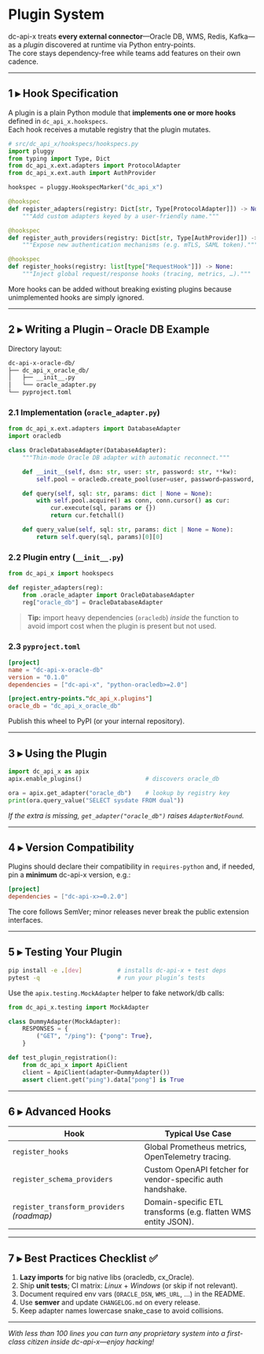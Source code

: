 # Plugin System

dc-api-x treats **every external connector**—Oracle DB, WMS, Redis, Kafka—as a
*plugin* discovered at runtime via Python entry-points.  
The core stays dependency-free while teams add features on their own cadence.

---

## 1 ▸ Hook Specification

A plugin is a plain Python module that **implements one or more hooks** defined
in `dc_api_x.hookspecs`.  
Each hook receives a mutable registry that the plugin mutates.

```python
# src/dc_api_x/hookspecs/hookspecs.py
import pluggy
from typing import Type, Dict
from dc_api_x.ext.adapters import ProtocolAdapter
from dc_api_x.ext.auth import AuthProvider

hookspec = pluggy.HookspecMarker("dc_api_x")

@hookspec
def register_adapters(registry: Dict[str, Type[ProtocolAdapter]]) -> None:
    """Add custom adapters keyed by a user-friendly name."""

@hookspec
def register_auth_providers(registry: Dict[str, Type[AuthProvider]]) -> None:
    """Expose new authentication mechanisms (e.g. mTLS, SAML token)."""

@hookspec
def register_hooks(registry: list[type["RequestHook"]]) -> None:
    """Inject global request/response hooks (tracing, metrics, …)."""
```

More hooks can be added without breaking existing plugins because unimplemented
hooks are simply ignored.

---

## 2 ▸ Writing a Plugin – Oracle DB Example

Directory layout:

```bash
dc-api-x-oracle-db/
├── dc_api_x_oracle_db/
│   ├── __init__.py
│   └── oracle_adapter.py
└── pyproject.toml
```

### 2.1  Implementation (`oracle_adapter.py`)

```python
from dc_api_x.ext.adapters import DatabaseAdapter
import oracledb

class OracleDatabaseAdapter(DatabaseAdapter):
    """Thin-mode Oracle DB adapter with automatic reconnect."""

    def __init__(self, dsn: str, user: str, password: str, **kw):
        self.pool = oracledb.create_pool(user=user, password=password, dsn=dsn, **kw)

    def query(self, sql: str, params: dict | None = None):
        with self.pool.acquire() as conn, conn.cursor() as cur:
            cur.execute(sql, params or {})
            return cur.fetchall()

    def query_value(self, sql: str, params: dict | None = None):
        return self.query(sql, params)[0][0]
```

### 2.2  Plugin entry (`__init__.py`)

```python
from dc_api_x import hookspecs

def register_adapters(reg):
    from .oracle_adapter import OracleDatabaseAdapter
    reg["oracle_db"] = OracleDatabaseAdapter
```

> **Tip:** import heavy dependencies (`oracledb`) *inside* the function to avoid
> import cost when the plugin is present but not used.

### 2.3  `pyproject.toml`

```toml
[project]
name = "dc-api-x-oracle-db"
version = "0.1.0"
dependencies = ["dc-api-x", "python-oracledb>=2.0"]

[project.entry-points."dc_api_x.plugins"]
oracle_db = "dc_api_x_oracle_db"
```

Publish this wheel to PyPI (or your internal repository).

---

## 3 ▸ Using the Plugin

```python
import dc_api_x as apix
apix.enable_plugins()                  # discovers oracle_db

ora = apix.get_adapter("oracle_db")    # lookup by registry key
print(ora.query_value("SELECT sysdate FROM dual"))
```

*If the extra is missing, `get_adapter("oracle_db")` raises `AdapterNotFound`.*

---

## 4 ▸ Version Compatibility

Plugins should declare their compatibility in `requires-python` and, if needed,
pin a **minimum** dc-api-x version, e.g.:

```toml
[project]
dependencies = ["dc-api-x>=0.2.0"]
```

The core follows SemVer; minor releases never break the public extension
interfaces.

---

## 5 ▸ Testing Your Plugin

```bash
pip install -e .[dev]          # installs dc-api-x + test deps
pytest -q                      # run your plugin’s tests
```

Use the `apix.testing.MockAdapter` helper to fake network/db calls:

```python
from dc_api_x.testing import MockAdapter

class DummyAdapter(MockAdapter):
    RESPONSES = {
        ("GET", "/ping"): {"pong": True},
    }

def test_plugin_registration():
    from dc_api_x import ApiClient
    client = ApiClient(adapter=DummyAdapter())
    assert client.get("ping").data["pong"] is True
```

---

## 6 ▸ Advanced Hooks

| Hook                                       | Typical Use Case                                               |
| ------------------------------------------ | -------------------------------------------------------------- |
| `register_hooks`                           | Global Prometheus metrics, OpenTelemetry tracing.              |
| `register_schema_providers`                | Custom OpenAPI fetcher for vendor-specific auth handshake.     |
| `register_transform_providers` *(roadmap)* | Domain-specific ETL transforms (e.g. flatten WMS entity JSON). |

---

## 7 ▸ Best Practices Checklist ✅

1. **Lazy imports** for big native libs (oracledb, cx\_Oracle).
2. Ship **unit tests**; CI matrix: *Linux* + *Windows* (or skip if not relevant).
3. Document required env vars (`ORACLE_DSN`, `WMS_URL`, …) in the README.
4. Use **semver** and update `CHANGELOG.md` on every release.
5. Keep adapter names lowercase snake\_case to avoid collisions.

---

*With less than 100 lines you can turn any proprietary system into a first-class
citizen inside dc-api-x—enjoy hacking!*
